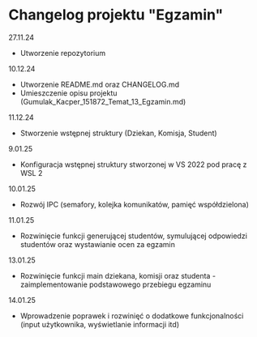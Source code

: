 # Changelog projektu "Egzamin"

27.11.24
- Utworzenie repozytorium

10.12.24
- Utworzenie README.md oraz CHANGELOG.md
- Umieszczenie opisu projektu (Gumulak_Kacper_151872_Temat_13_Egzamin.md)

11.12.24
- Stworzenie wstępnej struktury (Dziekan, Komisja, Student)

9.01.25
- Konfiguracja wstępnej struktury stworzonej w VS 2022 pod pracę z WSL 2

10.01.25
- Rozwój IPC (semafory, kolejka komunikatów, pamięć współdzielona)

11.01.25
- Rozwinięcie funkcji generującej studentów, symulującej odpowiedzi studentów oraz wystawianie ocen za egzamin

13.01.25
- Rozwinięcie funkcji main dziekana, komisji oraz studenta - zaimplementowanie podstawowego przebiegu egzaminu

14.01.25
- Wprowadzenie poprawek i rozwinięć o dodatkowe funkcjonalności (input użytkownika, wyświetlanie informacji itd)
